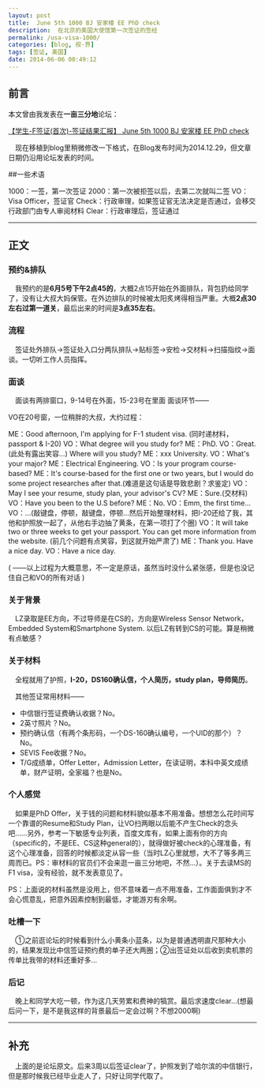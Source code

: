 ```yaml
---
layout: post
title:  June 5th 1000 BJ 安家楼 EE PhD check
description:  在北京的美国大使馆第一次签证的签经
permalink: /usa-visa-1000/
categories: [blog, 视·界]
tags: [签证, 美国]
date: 2014-06-06 00:49:12
--- 
```


## 前言

本文曾由我发表在**一亩三分地**论坛：

[【学生-F签证(首次)-签证结果汇报】 June 5th 1000 BJ 安家楼 EE PhD check](http://www.1point3acres.com/bbs/forum.php?mod=viewthread&tid=99695&page=1#pid1335724)

　现在移植到blog里稍微修改一下格式，在Blog发布时间为2014.12.29，但文章日期仍沿用论坛发表的时间。

##一些术语

1000：一签，第一次签证
2000：第一次被拒签以后，去第二次就叫二签
VO：Visa Officer，签证官
Check：行政审理，如果签证官无法决定是否通过，会移交行政部门由专人审阅材料
Clear：行政审理后，签证通过

----

## 正文

### 预约&排队

　我预约的是**6月5号下午2点45的**，大概2点15开始在外面排队，背包扔给同学了，没有让大叔大妈保管。在外边排队的时候被太阳炙烤得相当严重。大概**2点30左右过第一道关**，最后出来的时间是**3点35左右**。

### 流程

　签证处外排队->签证处入口分两队排队->贴标签->安检->交材料->扫描指纹->面谈。一切听工作人员指挥。

### 面谈

　面谈有两排窗口，9-14号在外面，15-23号在里面
面谈环节——

VO在20号窗，一位稍胖的大叔，大约过程：

ME：Good afternoon, I'm applying for F-1 student visa. (同时递材料，passport & I-20)
VO：What degree will you study for?
ME：PhD.
VO：Great.(此处有露出笑容…) Where will you study?
ME：xxx University.
VO：What's your major?
ME：Electrical Engineering.
VO：Is your program course-based?
ME：It's course-based for the first one or two years, but I would do some project researches after that.(难道是这句话是导致悲剧？求鉴定)
VO：May I see your resume, study plan, your advisor's CV?
ME：Sure.(交材料)
VO：Have you been to the U.S before?
ME：No.
VO：Emm, the first time...
VO：...(敲键盘，停顿，敲键盘，停顿…然后开始整理材料，把I-20还给了我，其他和护照放一起了，从他右手边抽了黄条，在第一项打了个圈)
VO：It will take two or three weeks to get your passport. You can get more information from the website. (前几个问题有点笑容，到这就开始严肃了)
ME：Thank you. Have a nice day.
VO：Have a nice day.

( ——以上过程为大概意思，不一定是原话，虽然当时没什么紧张感，但是也没记住自己和VO的所有对话 )

### 关于背景

　LZ录取是EE方向，不过导师是在CS的，方向是Wireless Sensor Network，Embedded System和Smartphone System. 以后LZ有转到CS的可能。算是稍微有点敏感？

### 关于材料

　全程就用了护照，**I-20，DS160确认信，个人简历，study plan，导师简历**。

　其他签证常用材料——

* 中信银行签证费确认收据？No。
* 2英寸照片？No。
* 预约确认信（有两个条形码，一个DS-160确认编号，一个UID的那个）？No。
* SEVIS Fee收据？No。
* T/G成绩单，Offer Letter，Admission Letter，在读证明，本科中英文成绩单，财产证明，全家福？也是No。

### 个人感觉

　如果是PhD Offer，关于钱的问题和材料貌似基本不用准备。想想怎么花时间写一个靠谱的Resume和Study Plan，让VO扫两眼以后能不产生Check的念头吧……另外，参考一下敏感专业列表，百度文库有，如果上面有你的方向（specific的，不是EE、CS这种general的），就得做好被check的心理准备，有这个心理准备，回答的时候都淡定从容一些（当时LZ心里就想，大不了等多两三周而已。PS：审材料的官员们不会来逛一亩三分地吧，不然…）。关于去读MS的F1 visa，没有经验，就不发表意见了。

PS：上面说的材料虽然是没用上，但不意味着一点不用准备，工作面面俱到才不会心慌意乱，把意外因素控制到最低，才能游刃有余啊。

### 吐槽一下 

　①之前逛论坛的时候看到什么小黄条小蓝条，以为是普通透明直尺那种大小的，结果发现比中信签证预约费的单子还大两圈；②出签证处以后收到卖机票的传单比我带的材料还重好多…

### 后记

　晚上和同学大吃一顿，作为这几天劳累和费神的犒赏。最后求速度clear…(想最后问一下，是不是我这样的背景最后一定会过啊？不想2000啊)

------

## 补充

　上面的是论坛原文。后来3周以后签证clear了，护照发到了哈尔滨的中信银行，但是那时候我已经毕业走人了，只好让同学代取了。